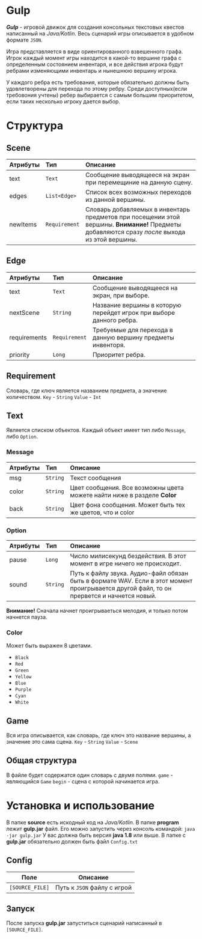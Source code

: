 # Gulp

***Gulp*** - игровой движок для создания консольных текстовых квестов написанный на *Java/Kotlin*.
Весь сценарий игры описывается в удобном формате ```JSON```.

Игра представляется в виде ориентированного взвешенного графа. Игрок каждый момент игры находится в какой-то вершине графа с определенным состоянием инвентаря, и все действия игрока будут ребрами изменяющими инвентарь и нынешнюю вершину игрока.

У каждого ребра есть требования, которые обязательно должны быть удовлетворены для перехода по этому ребру. Среди доступных(если требовония учтены) ребер выбирается с самым большим приоритетом, если таких несколько игроку дается выбор.

# Структура

## Scene

| Атрибуты |        Тип          |             Описание                                     |
|:---------|:--------------------|:---------------------------------------------------------|
|   text   | ```Text```          | Сообщение выводящееся на экран при перемещиние на данную сцену.                                                                                      |
|   edges  | ```List<Edge>```    | Список всех возможных переходов из данной вершины.       |
| newItems | ```Requirement```   | Словарь добавляемых в инвентарь предметов при посещении этой вершины. **Внимание!** Предметы добавляются сразу  *после* выхода из этой вершины.   |
## Edge
| Атрибуты     |        Тип          | Описание                                             |
|:-------------|:--------------------|:-----------------------------------------------------|
|    text      |   ```Text```        | Сообщение выводящееся на экран, при выборе.          |
| nextScene    |   ```String```      | Название вершины в которую перейдет игрок при выборе данного ребра.                                                                              |
| requirements |   ```Requirement``` | Требуемые для перехода в данную вершину предметы инвенторя.                                                                                  |
| priority     |  ```Long```        | Приоритет ребра.                                     |
## Requirement
Cловарь, где ключ является названием предмета, а значение количеством.
```Key``` - ```String```
```Value``` - ```Int```
## Text
Является списком объектов. Каждый объект имеет тип либо ```Message```, либо ```Option```.
### Message
| Атрибуты     |     Тип       |             Описание                                       |
|:-------------|:--------------|:-----------------------------------------------------------|
|     msg      | ```String```  | Текст сообщения                                            |
|   color      | ```String```  |  Цвет сообщения.  Все возможны цвета можете найти ниже в разделе **Color**                                                                           |
|    back      | ```String```  |  Цвет фона сообщения. Может быть тех же цветов, что и color|
### Option
| Атрибуты     |        Тип    |             Описание                                       |
|:-------------|:--------------|:-----------------------------------------------------------|
| pause        |   ```Long```  |   Число милисекунд бездействия. В этот момент в игре ничего не происходит.                                                                              |
| sound        |  ```String``` |  Путь к файлу звука. Аудио-файл обязан быть в формате WAV. Если в этот момент проигрывается другой файл, то он прервется и начнется новый.             |
**Внимание!** Сначала начнет проигрываеться мелодия, и только потом начнется пауза.
### Color
Может быть выражен 8 цветами.
* ```Black``` 
* ```Red``` 
* ```Green``` 
* ```Yellow``` 
* ```Blue``` 
* ```Purple``` 
* ```Cyan``` 
* ```White``` 
## Game
Вся игра описывается, как словарь, где ключ это название вершины, а значение это сама сцена.
```Key``` - ```String```
```Value``` - ```Scene```
## Общая структура 
В файле будет содержатся один словарь с двумя полями.
```game``` - являющийся ```Game```
```begin``` - сцена с которой начинается игра.
# Установка и использование
В папке **source** есть искодный код на *Java/Kotlin*. В папке **program** лежит **gulp.jar** файл. 
Его можно запустить через консоль командой: 
```java -jar gulp.jar```
У вас должна быть версия **java 1.8** или выше.
В папке с **gulp.jar** обязательно должен быть файл ```Config.txt```
## Config
|   Поле               |  Описание                                          |
|----------------------|----------------------------------------------------|
|```[SOURCE_FILE]```   | Путь к ```JSON``` файлу с игрой                    |
## Запуск
После запуска **gulp.jar** запуститься сценарий написанный в ```[SOURCE_FILE]```.